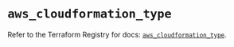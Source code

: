 # `aws_cloudformation_type`

Refer to the Terraform Registry for docs: [`aws_cloudformation_type`](https://registry.terraform.io/providers/hashicorp/aws/5.76.0/docs/resources/cloudformation_type).
